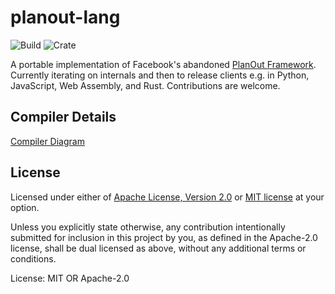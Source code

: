 # planout-lang

![Build](https://github.com/nkconnor/planout-rust/workflows/Rust/badge.svg)
![Crate](https://img.shields.io/badge/crates.io-json_macros%20=%20%220.1.3%22-brightgreen.svg)

A portable implementation of Facebook's abandoned [PlanOut Framework](https://github.com/facebook/planout). Currently iterating on internals and then to release clients e.g. in Python, JavaScript, Web Assembly, and Rust. Contributions are welcome.

## Compiler Details

[Compiler Diagram](./compiler_diagram.png)

## License

Licensed under either of <a href="LICENSE-APACHE">Apache License, Version
2.0</a> or <a href="LICENSE-MIT">MIT license</a> at your option.

Unless you explicitly state otherwise, any contribution intentionally submitted
for inclusion in this project by you, as defined in the Apache-2.0 license, shall be
dual licensed as above, without any additional terms or conditions.

License: MIT OR Apache-2.0

